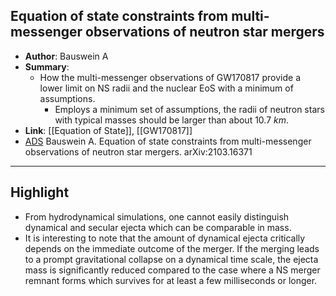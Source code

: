 ## Equation of state constraints from multi-messenger observations of neutron star mergers

- **Author**: Bauswein A
- **Summary**:
	- How the multi-messenger observations of GW170817 provide a lower limit on NS radii and the nuclear EoS with a minimum of assumptions.
		- Employs a minimum set of assumptions, the radii of neutron stars with typical masses should be larger than about $10.7 ~km$.
- **Link**: [[Equation of State]], [[GW170817]]
- [ADS](https://ui.adsabs.harvard.edu/abs/2021arXiv210316371B) Bauswein A. Equation of state constraints from multi-messenger observations of neutron star mergers. arXiv:2103.16371

___

## Highlight

- From hydrodynamical simulations, one cannot easily distinguish dynamical and secular ejecta which can be comparable in mass.
- It is interesting to note that the amount of dynamical ejecta critically depends on the immediate outcome of the merger. If the merging leads to a prompt gravitational collapse on a dynamical time scale, the ejecta mass is significantly reduced compared to the case where a NS merger remnant forms which survives for at least a few milliseconds or longer.


